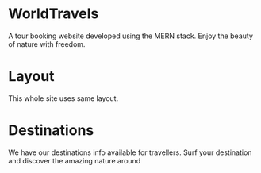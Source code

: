 # WorldTravels
A tour booking website developed using the MERN stack.
Enjoy the beauty of nature with freedom.
# Layout
This whole site uses same layout.

# Destinations
We have our destinations info available for travellers. Surf your destination and discover the amazing nature around
